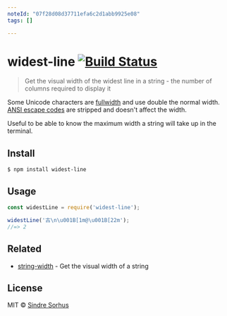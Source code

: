 ```yaml
---
noteId: "07f28d08d37711efa6c2d1abb9925e08"
tags: []

---
```


# widest-line [![Build Status](https://travis-ci.org/sindresorhus/widest-line.svg?branch=master)](https://travis-ci.org/sindresorhus/widest-line)

> Get the visual width of the widest line in a string - the number of columns required to display it

Some Unicode characters are [fullwidth](https://en.wikipedia.org/wiki/Halfwidth_and_fullwidth_forms) and use double the normal width. [ANSI escape codes](http://en.wikipedia.org/wiki/ANSI_escape_code) are stripped and doesn't affect the width.

Useful to be able to know the maximum width a string will take up in the terminal.


## Install

```
$ npm install widest-line
```


## Usage

```js
const widestLine = require('widest-line');

widestLine('古\n\u001B[1m@\u001B[22m');
//=> 2
```


## Related

- [string-width](https://github.com/sindresorhus/string-width) - Get the visual width of a string


## License

MIT © [Sindre Sorhus](https://sindresorhus.com)
